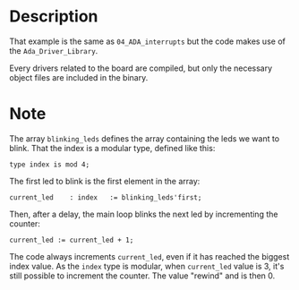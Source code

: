 
# Description

That example is the same as `04_ADA_interrupts` but the code makes use of the
`Ada_Driver_Library`.

Every drivers related to the board are compiled, but only the necessary
object files are included in the binary.

# Note

The array `blinking_leds` defines the array containing the leds we
want to blink. That the index is a modular type, defined like this:

	type index is mod 4;

The first led to blink is the first element in the array:

	current_led    : index   := blinking_leds'first;

Then, after a delay, the main loop blinks the next led by incrementing the
counter:

	current_led := current_led + 1;

The code always increments `current_led`, even if it has reached the biggest
index value. As the `index` type is modular, when `current_led` value is 3,
it's still possible to increment the counter. The value "rewind" and is then 0.

